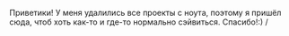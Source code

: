 Приветики!
У меня удалились все проекты с ноута, поэтому я пришёл сюда, чтоб хоть как-то и где-то нормально сэйвиться.
Спасибо!:)
/
